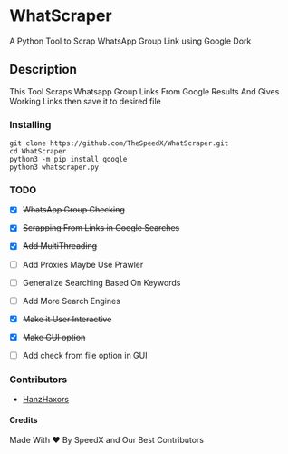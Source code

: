 # WhatScraper
A Python Tool to Scrap WhatsApp Group Link using Google Dork

## Description
This Tool Scraps Whatsapp Group Links From Google Results And Gives Working Links then save it to desired file

### Installing

```
git clone https://github.com/TheSpeedX/WhatScraper.git
cd WhatScraper
python3 -m pip install google
python3 whatscraper.py
```
### TODO
 - [x] ~~WhatsApp Group Checking~~  <br>
 - [x] ~~Scrapping From Links in Google Searches~~ <br>

 - [x] ~~Add MultiThreading~~ <br>
 - [ ] Add Proxies Maybe Use Prawler<br>
 - [ ] Generalize Searching Based On Keywords <br>
 - [ ] Add More Search Engines <br>
 - [x] ~~Make it User Interactive~~ <br>
 - [x] ~~Make GUI option~~ <br>
 - [ ] Add check from file option in GUI<br>

### Contributors
- [HanzHaxors](https://github.com/HanzHaxors)

#### Credits
Made With ❤ By SpeedX and Our Best Contributors
